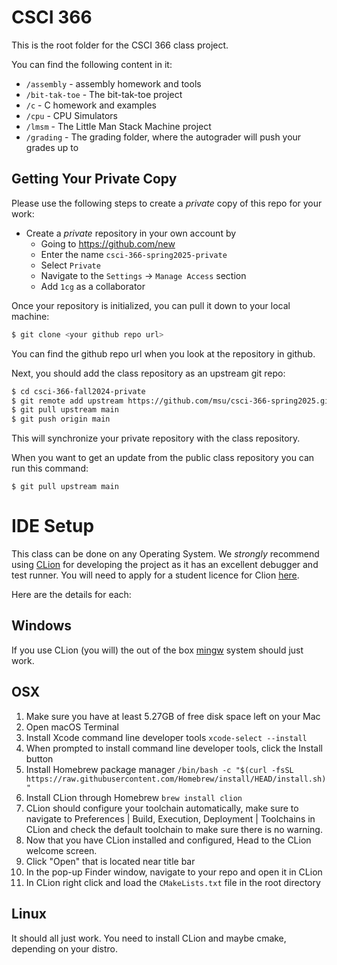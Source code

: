 # CSCI 366

This is the root folder for the CSCI 366 class project.

You can find the following content in it:

* `/assembly` - assembly homework and tools
* `/bit-tak-toe` - The bit-tak-toe project
* `/c` - C homework and examples
* `/cpu` - CPU Simulators
* `/lmsm` - The Little Man Stack Machine project
* `/grading` - The grading folder, where the autograder will push your grades up to

## Getting Your Private Copy

Please use the following steps to create a *private* copy of this repo for your work:

- Create a *private* repository in your own account by
    - Going to <https://github.com/new>
    - Enter the name `csci-366-spring2025-private`
    - Select `Private`
    - Navigate to the `Settings` -> `Manage Access` section
    - Add `1cg` as a collaborator

Once your repository is initialized, you can pull it down to your local machine:

```bash
$ git clone <your github repo url>
```

You can find the github repo url when you look at the repository in github.

Next, you should add the class repository as an upstream git repo:

```bash
$ cd csci-366-fall2024-private
$ git remote add upstream https://github.com/msu/csci-366-spring2025.git
$ git pull upstream main
$ git push origin main
```
This will synchronize your private repository with the class repository.

When you want to get an update from the public class repository you can run this command:

```
$ git pull upstream main
``` 

# IDE Setup

This class can be done on any Operating System.  We *strongly* recommend using [CLion](https://www.jetbrains.com/clion/download/)
for developing the project as it has an excellent debugger and test runner.  You will need to apply for a
student licence for Clion [here](https://www.jetbrains.com/shop/eform/students).

Here are the details for each:

## Windows

If you use CLion (you will) the out of the box [mingw](https://www.mingw-w64.org/) system should just work.

## OSX

1. Make sure you have at least 5.27GB of free disk space left on your Mac
3. Open macOS Terminal
4. Install Xcode command line developer tools `xcode-select --install`
5. When prompted to install command line developer tools, click the Install button
6. Install Homebrew package manager `/bin/bash -c "$(curl -fsSL https://raw.githubusercontent.com/Homebrew/install/HEAD/install.sh)"`
7. Install CLion through Homebrew `brew install clion`
8. CLion should configure your toolchain automatically, make sure to navigate to Preferences | Build, Execution, Deployment | Toolchains in CLion and check the default toolchain to make sure there is no warning.
9. Now that you have CLion installed and configured, Head to the CLion welcome screen.
10. Click "Open" that is located near title bar
11. In the pop-up Finder window, navigate to your repo and open it in CLion
12. In CLion right click and load the `CMakeLists.txt` file in the root directory

## Linux

It should all just work.  You need to install CLion and maybe cmake, depending on your distro.

